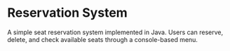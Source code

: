# Reservation System
 A simple seat reservation system implemented in Java. Users can reserve, delete, and check available seats through a console-based menu.
